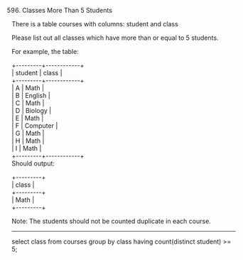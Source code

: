 596. Classes More Than 5 Students

There is a table courses with columns: student and class

Please list out all classes which have more than or equal to 5 students.

For example, the table:

+---------+------------+  
| student | class      |  
+---------+------------+  
| A       | Math       |  
| B       | English    |   
| C       | Math       |  
| D       | Biology    |  
| E       | Math       |  
| F       | Computer   |  
| G       | Math       |  
| H       | Math       |  
| I       | Math       |  
+---------+------------+  
Should output:

+---------+  
| class   |  
+---------+  
| Math    |  
+---------+  
 

Note:
The students should not be counted duplicate in each course.

------------------------------------------------------------------------------------------------

select class from courses group by class having count(distinct student) >= 5;